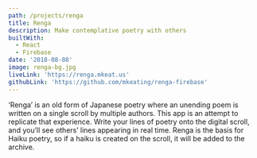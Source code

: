 ```yaml
---
path: /projects/renga
title: Renga
description: Make contemplative poetry with others
builtWith:
  - React
  - Firebase
date: '2018-08-08'
image: renga-bg.jpg
liveLink: 'https://renga.mkeat.us'
githubLink: 'https://github.com/mkeating/renga-firebase'
---
```

‘Renga’ is an old form of Japanese poetry where an unending poem is written on a single scroll by multiple authors. This app is an attempt to replicate that experience. Write your lines of poetry onto the digital scroll, and you’ll see others’ lines appearing in real time. Renga is the basis for Haiku poetry, so if a haiku is created on the scroll, it will be added to the archive.
